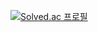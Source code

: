 [![Solved.ac
프로필](http://mazassumnida.wtf/api/v2/generate_badge?boj=j952225)](https://solved.ac/j952225)

